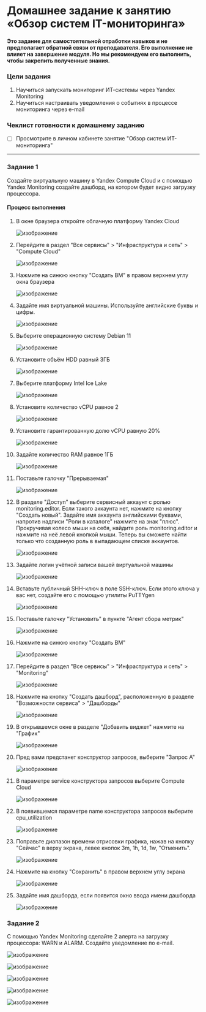 # Домашнее задание к занятию «Обзор систем IT-мониторинга»

#### Это задание для самостоятельной отработки навыков и не предполагает обратной связи от преподавателя. Его выполнение не влияет на завершение модуля. Но мы рекомендуем его выполнить, чтобы закрепить полученные знания.

### Цели задания
1. Научиться запускать мониторинг ИТ-системы через Yandex Monitoring
2. Научиться настраивать уведомления о событиях в процессе мониторинга через e-mail 

### Чеклист готовности к домашнему заданию
- [ ] Просмотрите в личном кабинете занятие "Обзор систем ИТ-мониторинга" 

---
 
### Задание 1

Создайте виртуальную машину в Yandex Compute Cloud и с помощью Yandex Monitoring создайте дашборд, на котором будет видно загрузку процессора.

#### Процесс выполнения
1. В окне браузера откройте облачную платформу Yandex Cloud

   ![изображение](https://github.com/user-attachments/assets/4ced6504-7540-48eb-803a-bb5d63d88a91)
   
3. Перейдите в раздел "Все сервисы" > "Инфраструктура и сеть" > "Compute Cloud"

   ![изображение](https://github.com/user-attachments/assets/4b08aff4-efb1-4d17-9b61-88a2339cb51e)

5. Нажмите на синюю кнопку "Создать ВМ" в правом верхнем углу окна браузера

   ![изображение](https://github.com/user-attachments/assets/eb4afeb9-4a3b-4a22-9ab8-21ce0ae78d36)

6. Задайте имя виртуальной машины. Используйте английские буквы и цифры.

   ![изображение](https://github.com/user-attachments/assets/09304437-a686-4a4d-b0d3-30f0673b6874)

8. Выберите операционную систему Debian 11

   ![изображение](https://github.com/user-attachments/assets/d732c7e5-b524-4846-ab3f-23bc0e95f60a)

10. Установите объём HDD равный 3ГБ

    ![изображение](https://github.com/user-attachments/assets/f436c7dc-6a0c-4c0b-b6d9-c66f61fb6a78)

12. Выберите платформу Intel Ice Lake

    ![изображение](https://github.com/user-attachments/assets/0df2ac5e-b2a1-4638-bc78-26ec39267725)

14. Установите количество vCPU равное 2

    ![изображение](https://github.com/user-attachments/assets/1205484c-d58e-482a-91a4-b6670a28e560)

16. Установите гарантированную долю vCPU равную 20%

    ![изображение](https://github.com/user-attachments/assets/fd1154f3-bac1-493d-b5a0-2d0883cf2a50)

18. Задайте количество RAM равное 1ГБ

    ![изображение](https://github.com/user-attachments/assets/ad8987d7-9b9e-442b-a980-5e8e9db655f2)

20. Поставьте галочку "Прерываемая"

    ![изображение](https://github.com/user-attachments/assets/4eb5885b-7fe9-4b54-92a2-dd1d199cea23)

22. В разделе "Доступ" выберите сервисный аккаунт с ролью monitoring.editor. Если такого аккаунта нет, нажмите на кнопку "Создать новый". Задайте имя аккаунта английскими буквами, напротив надписи "Роли в каталоге" нажмите на знак "плюс". Прокручивая колесо мыши на себя, найдите роль monitoring.editor и нажмите на неё левой кнопкой мыши. Теперь вы сможете найти только что созданную роль в выпадающем списке аккаунтов.

    ![изображение](https://github.com/user-attachments/assets/c8d55df6-f3ca-4488-9698-a1cdfb27804f)

24. Задайте логин учётной записи вашей виртуальной машины

    ![изображение](https://github.com/user-attachments/assets/060735d8-783b-4951-b3ea-e135e0d8ccca)

26. Вставьте публичный SHH-ключ в поле SSH-ключ. Если этого ключа у вас нет, создайте его с помощью утилиты PuTTYgen

    ![изображение](https://github.com/user-attachments/assets/9f9be539-e2ab-4621-b87e-d1fd2183741a)

28. Поставьте галочку "Установить" в пункте "Агент сбора метрик"

    ![изображение](https://github.com/user-attachments/assets/221946c0-8643-4074-8d71-e28d5ea04757)

30. Нажмите на синюю кнопку "Создать ВМ"

    ![изображение](https://github.com/user-attachments/assets/acdba4db-26b7-455c-bdee-d329741923c4)

32. Перейдите в раздел "Все сервисы" > "Инфраструктура и сеть" > "Monitoring"

    ![изображение](https://github.com/user-attachments/assets/11429f6e-2570-42df-8f39-f2151d7c90c1)

34. Нажмите на кнопку "Создать дашборд", расположенную в разделе "Возможности сервиса" > "Дашборды"

    ![изображение](https://github.com/user-attachments/assets/db98aa7b-45e1-429f-a6e9-1eb3102beaaf)

36. В открывшемся окне в разделе "Добавить виджет" нажмите на "График"

    ![изображение](https://github.com/user-attachments/assets/b35d9bbe-417e-45af-a492-956c07a1b132)

38. Пред вами предстанет конструктор запросов, выберите "Запрос А"

    ![изображение](https://github.com/user-attachments/assets/765cd170-e60e-407c-bef0-3e381754050d)

40. В параметре service конструктора запросов выберите Compute Cloud

    ![изображение](https://github.com/user-attachments/assets/c005aaa2-0b7c-43ab-8355-539f0d291642)

42. В появившемся параметре name конструктора запросов выберите cpu_utilization

    ![изображение](https://github.com/user-attachments/assets/a70d9849-7445-4e75-82a0-b56713160236)

44. Поправьте диапазон времени отрисовки графика, нажав на кнопку "Сейчас" в верху экрана, левее кнопок 3m, 1h, 1d, 1w, "Отменить".

    ![изображение](https://github.com/user-attachments/assets/8f1747ba-c08c-4145-99d9-9ea97f78e07c)

46. Нажмите на кнопку "Сохранить" в правом верхнем углу экрана

    ![изображение](https://github.com/user-attachments/assets/b8e5d4dc-230a-4283-8c65-19234d510d8a)

48. Задайте имя дашборда, если появится окно ввода имени дашборда

    ![изображение](https://github.com/user-attachments/assets/3b24708e-06b9-48e9-8c11-13741132ba19)



### Задание 2 

С помощью Yandex Monitoring сделайте 2 алерта на загрузку процессора: WARN и ALARM. Создайте уведомление по e-mail.

 ![изображение](https://github.com/user-attachments/assets/efaeb042-fde5-44b7-90fb-141e6319405a)

 ![изображение](https://github.com/user-attachments/assets/d64c9c4f-505b-4cab-a1a0-ac8355eeda14)

 ![изображение](https://github.com/user-attachments/assets/8b313433-799c-45db-bc1a-74f93d028303)

![изображение](https://github.com/user-attachments/assets/c49e82e9-af6f-4633-ad8a-d9c2b412b0a9)

![изображение](https://github.com/user-attachments/assets/2b70a461-c8a8-4d19-82f5-5baa4e78b450)




